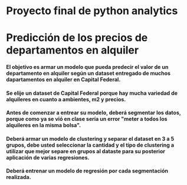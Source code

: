 # Proyecto final de python analytics
# Predicción de los precios de departamentos en alquiler

#### El objetivo es armar un modelo que pueda predecir el valor de un departamento en alquiler según un dataset entregado de muchos dapartamentos en alquiler en Capital Federal.
#### Se elije un dataset de Capital Federal porque hay mucha variedad de alquileres en cuanto a ambientes, m2 y precios.
#### Antes de comenzar a entrear su modelo, deberá segmentar los datos, porque como ya se vió en clase sería un error "meter a todos los alquileres en la misma bolsa".
#### Deberá armar un modelo de clustering y separar el dataset en 3 a 5 grupos, debe usted seleccionar la cantidad y el tipo de clustering a utilizar que mejor separe en grupos al dataste para su posterior aplicación de varias regresiones.
#### Deberá entrenar un modelo de regresión por cada segmentación realizada.
